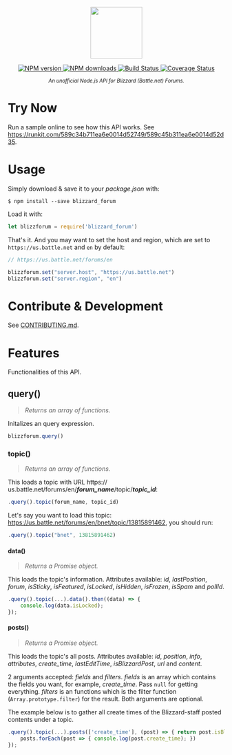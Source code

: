 <p align="center">
    <img src="https://rawgit.com/BirkhoffLee/blizzard_forum.js/master/logo.svg"
         height="120">
</p>
<p align="center">
    <!-- <a href="https://drone.birkhoff.me/BirkhoffLee/blizzard_forum.js">
        <img src="https://drone.birkhoff.me/api/badges/BirkhoffLee/blizzard_forum.js/status.svg"
             alt="Build Status">
    </a> -->
    <a href="https://npmjs.org/package/blizzard_forum">
        <img src="https://img.shields.io/npm/dm/blizzard_forum.svg"
              alt="NPM version">
    </a>
    <a href="https://npmjs.org/package/blizzard_forum">
        <img src="https://img.shields.io/npm/v/blizzard_forum.svg"
              alt="NPM downloads">
    </a>
    <a href="https://travis-ci.org/BirkhoffLee/blizzard_forum.js">
        <img src="https://travis-ci.org/BirkhoffLee/blizzard_forum.js.svg?branch=master"
             alt="Build Status">
    </a>
    <a href="https://coveralls.io/github/BirkhoffLee/blizzard_forum.js?branch=master">
        <img src="https://coveralls.io/repos/github/BirkhoffLee/blizzard_forum.js/badge.svg?branch=master"
             alt="Coverage Status">
    </a>
</p>
<p align="center">
    <sup><i>An unofficial Node.js API for Blizzard (Battle.net) Forums.</i></sup>
</p>

# Try Now
Run a sample online to see how this API works. See https://runkit.com/589c34b711ea6e0014d52749/589c45b311ea6e0014d52d35.

# Usage
Simply download & save it to your *package.json* with:

```
$ npm install --save blizzard_forum
```

Load it with:

```js
let blizzforum = require('blizzard_forum')
```

That's it. And you may want to set the host and region, which are set to `https://us.battle.net` and `en` by default:

```js
// https://us.battle.net/forums/en

blizzforum.set("server.host", "https://us.battle.net")
blizzforum.set("server.region", "en")
```

# Contribute & Development
See [CONTRIBUTING.md](CONTRIBUTING.md).

# Features
Functionalities of this API.

## query()
> *Returns an array of functions.*

Initalizes an query expression.

```js
blizzforum.query()
```

### topic()
> *Returns an array of functions.*

This loads a topic with URL https://<i>&#8203;</i>us.battle.net/forums/en/<i>**forum_name**</i>/topic/<i>**topic_id**</i>:

```js
.query().topic(forum_name, topic_id)
```

Let's say you want to load this topic: https://us.battle.net/forums/en/bnet/topic/13815891462,
you should run: 

```js
.query().topic("bnet", 13815891462)
```

#### data()
> *Returns a Promise object.*

This loads the topic's information. Attributes available: *id*, *lastPosition*, *forum*, *isSticky*, *isFeatured*, *isLocked*, *isHidden*, *isFrozen*, *isSpam* and *pollId*.

```js
.query().topic(...).data().then((data) => {
    console.log(data.isLocked);
});
```

#### posts()
> *Returns a Promise object.*

This loads the topic's all posts. Attributes available: *id*, *position*, *info*, *attributes*, *create_time*, *lastEditTime*, *isBlizzardPost*, *url* and *content*.

2 arguments accepted: *fields* and *filters*. *fields* is an array which contains the fields you want, for example, *create_time*. Pass `null` for getting everything. *filters* is an functions which is the filter function (`Array.prototype.filter`) for the result. Both arguments are optional.

The example below is to gather all create times of the Blizzard-staff posted contents under a topic.

```js
.query().topic(...).posts(['create_time'], (post) => { return post.isBlizzardPost }).then((posts) => {
    posts.forEach(post => { console.log(post.create_time); })
});
```

